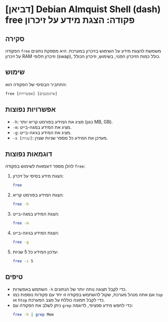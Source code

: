 # [דביאן] Debian Almquist Shell (dash) free פקודה: הצגת מידע על זיכרון

## סקירה
הפקודה `free` משמשת להצגת מידע על השימוש בזיכרון במערכת. היא מספקת נתונים על זיכרון RAM וזיכרון חלופי (swap), כולל כמות הזיכרון הפנוי, בשימוש, וזיכרון הכולל.

## שימוש
התחביר הבסיסי של הפקודה הוא:
```
free [אפשרויות] [ארגומנטים]
```

## אפשרויות נפוצות
- `-h`: מציג את המידע בפורמט קריא יותר (כגון MB, GB).
- `-m`: מציג את המידע במגה-בייט.
- `-g`: מציג את המידע בגיגה-בייט.
- `-s [שניות]`: מעדכן את המידע כל מספר שניות שצוין.

## דוגמאות נפוצות
להלן מספר דוגמאות לשימוש בפקודה `free`:

1. הצגת מידע בסיסי על זיכרון:
   ```bash
   free
   ```

2. הצגת המידע בפורמט קריא:
   ```bash
   free -h
   ```

3. הצגת המידע במגה-בייט:
   ```bash
   free -m
   ```

4. הצגת המידע בגיגה-בייט:
   ```bash
   free -g
   ```

5. עדכון המידע כל 5 שניות:
   ```bash
   free -s 5
   ```

## טיפים
- השתמש באפשרות `-h` כדי לקבל תצוגה נוחה יותר של הנתונים.
- אם אתה מנהל מערכת, שקול להשתמש בפקודה זו יחד עם פקודות נוספות כמו `top` או `htop` כדי לקבל תמונה כוללת על מצב המערכת.
- ניתן לשלב את הפקודה עם `grep` כדי לחפש מידע ספציפי, לדוגמה:
   ```bash
   free -h | grep Mem
   ```
